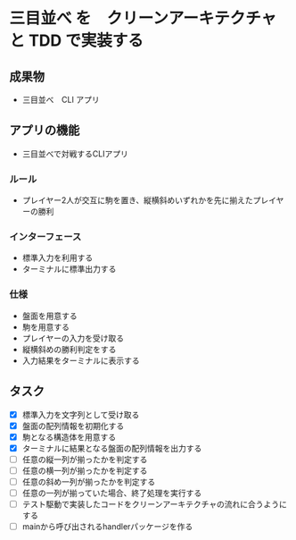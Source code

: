 # 三目並べ を　クリーンアーキテクチャ　と TDD で実装する

## 成果物

- 三目並べ　CLI アプリ

## アプリの機能

- 三目並べで対戦するCLIアプリ

### ルール

- プレイヤー2人が交互に駒を置き、縦横斜めいずれかを先に揃えたプレイヤーの勝利
  
### インターフェース

- 標準入力を利用する
- ターミナルに標準出力する
  
### 仕様

- 盤面を用意する
- 駒を用意する
- プレイヤーの入力を受け取る
- 縦横斜めの勝利判定をする
- 入力結果をターミナルに表示する

## タスク

- [x] 標準入力を文字列として受け取る
- [x] 盤面の配列情報を初期化する
- [x] 駒となる構造体を用意する
- [x] ターミナルに結果となる盤面の配列情報を出力する
- [ ] 任意の縦一列が揃ったかを判定する
- [ ] 任意の横一列が揃ったかを判定する
- [ ] 任意の斜め一列が揃ったかを判定する
- [ ] 任意の一列が揃っていた場合、終了処理を実行する
- [ ] テスト駆動で実装したコードをクリーンアーキテクチャの流れに合うようにする
- [ ] mainから呼び出されるhandlerパッケージを作る